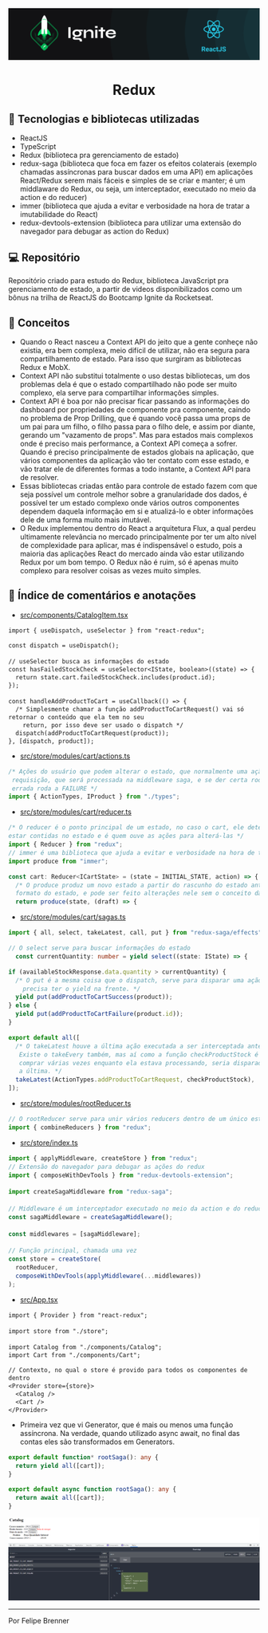 <img alt="ignite-reactjs" title="ignite-reactjs" src=".github/cover-reactjs.png">

<h1 align="center">
  Redux
</h1>

## 🚀 Tecnologias e bibliotecas utilizadas

- ReactJS
- TypeScript
- Redux (biblioteca pra gerenciamento de estado)
- redux-saga (biblioteca que foca em fazer os efeitos colaterais (exemplo chamadas assíncronas para buscar dados em uma API) em aplicações React/Redux serem mais fáceis e simples de se criar e manter; é um middlaware do Redux, ou seja, um interceptador, executado no meio da action e do reducer)
- immer (biblioteca que ajuda a evitar e verbosidade na hora de tratar a imutabilidade do React)
- redux-devtools-extension (biblioteca para utilizar uma extensão do navegador para debugar as action do Redux)

## 💻 Repositório

Repositório criado para estudo do Redux, biblioteca JavaScript pra gerenciamento de estado, a partir de videos disponibilizados como um bônus na trilha de ReactJS do Bootcamp Ignite da Rocketseat.

## 📖 Conceitos

- Quando o React nasceu a Context API do jeito que a gente conheçe não existia, era bem complexa, meio difícil de utilizar, não era segura para compartilhamento de estado. Para isso que surgiram as bibliotecas Redux e MobX.
- Context API não substitui totalmente o uso destas bibliotecas, um dos problemas dela é que o estado compartilhado não pode ser muito complexo, ela serve para compartilhar informações simples.
- Context API é boa por não precisar ficar passando as informações do dashboard por propriedades de componente pra componente, caindo no problema de Prop Drilling, que é quando você passa uma props de um pai para um filho, o filho passa para o filho dele, e assim por diante, gerando um "vazamento de props". Mas para estados mais complexos onde é preciso mais performance, a Context API começa a sofrer. Quando é preciso principalmente de estados globais na aplicação, que vários componentes da aplicação vão ter contato com esse estado, e vão tratar ele de diferentes formas a todo instante, a Context API para de resolver.
- Essas bibliotecas criadas então para controle de estado fazem com que seja possível um controle melhor sobre a granularidade dos dados, é possível ter um estado complexo onde vários outros componentes dependem daquela informação em si e atualizá-lo e obter informações dele de uma forma muito mais imutável.
- O Redux implementou dentro do React a arquitetura Flux, a qual perdeu ultimamente relevância no mercado principalmente por ter um alto nível de complexidade para aplicar, mas é indispensável o estudo, pois a maioria das aplicações React do mercado ainda vão estar utilizando Redux por um bom tempo. O Redux não é ruim, só é apenas muito complexo para resolver coisas as vezes muito simples.

## 📖 Índice de comentários e anotações

- [src/components/CatalogItem.tsx](https://github.com/FelipeBrenner/ignite-reactjs-bonus-redux/blob/main/src/components/CatalogItem.tsx)

```tsx
import { useDispatch, useSelector } from "react-redux";
```

```tsx
const dispatch = useDispatch();

// useSelector busca as informações do estado
const hasFailedStockCheck = useSelector<IState, boolean>((state) => {
  return state.cart.failedStockCheck.includes(product.id);
});

const handleAddProductToCart = useCallback(() => {
  /* Simplesmente chamar a função addProductToCartRequest() vai só retornar o conteúdo que ela tem no seu 
    return, por isso deve ser usado o dispatch */
  dispatch(addProductToCartRequest(product));
}, [dispatch, product]);
```

- [src/store/modules/cart/actions.ts](https://github.com/FelipeBrenner/ignite-reactjs-bonus-redux/blob/main/src/store/modules/cart/actions.ts)

```ts
/* Ações do usuário que podem alterar o estado, que normalmente uma ação é separada em três, uma
 requisição, que será processada na middleware saga, e se der certa roda a SUCCESS e se der 
 errada roda a FAILURE */
import { ActionTypes, IProduct } from "./types";
```

- [src/store/modules/cart/reducer.ts](https://github.com/FelipeBrenner/ignite-reactjs-bonus-redux/blob/main/src/store/modules/cart/reducer.ts)

```ts
/* O reducer é o ponto principal de um estado, no caso o cart, ele determina quais as informações que vão 
estar contidas no estado e é quem ouve as ações para alterá-las */
import { Reducer } from "redux";
// immer é uma biblioteca que ajuda a evitar e verbosidade na hora de tratar a imutabilidade do React
import produce from "immer";
```

```ts
const cart: Reducer<ICartState> = (state = INITIAL_STATE, action) => {
  /* O produce produz um novo estado a partir do rascunho do estado anterior, no qual o draft tem o mesmo
  formato do estado, e pode ser feito alterações nele sem o conceito da imutabilidade */
  return produce(state, (draft) => {
```

- [src/store/modules/cart/sagas.ts](https://github.com/FelipeBrenner/ignite-reactjs-bonus-redux/blob/main/src/store/modules/cart/sagas.ts)

```ts
import { all, select, takeLatest, call, put } from "redux-saga/effects";
```

```ts
// O select serve para buscar informações do estado
  const currentQuantity: number = yield select((state: IState) => {
```

```ts
if (availableStockResponse.data.quantity > currentQuantity) {
  /* O put é a mesma coisa que o dispatch, serve para disparar uma ação. Todo método que vem do saga
    precisa ter o yield na frente. */
  yield put(addProductToCartSuccess(product));
} else {
  yield put(addProductToCartFailure(product.id));
}
```

```ts
export default all([
  /* O takeLatest houve a última ação executada a ser interceptada antes do reducer.
   Existe o takeEvery também, mas aí como a função checkProductStock é assincrona, se fosse clicado em 
   comprar várias vezes enquanto ela estava processando, seria disparado todas as vezes, e não somente 
   a última. */
  takeLatest(ActionTypes.addProductToCartRequest, checkProductStock),
]);
```

- [src/store/modules/rootReducer.ts](https://github.com/FelipeBrenner/ignite-reactjs-bonus-redux/blob/main/src/store/modules/rootReducer.ts)

```ts
// O rootReducer serve para unir vários reducers dentro de um único estado disponível para a aplicação
import { combineReducers } from "redux";
```

- [src/store/index.ts](https://github.com/FelipeBrenner/ignite-reactjs-bonus-redux/blob/main/src/store/index.ts)

```ts
import { applyMiddleware, createStore } from "redux";
// Extensão do navegador para debugar as ações do redux
import { composeWithDevTools } from "redux-devtools-extension";

import createSagaMiddleware from "redux-saga";

// Middleware é um interceptador executado no meio da action e do reducer
const sagaMiddleware = createSagaMiddleware();

const middlewares = [sagaMiddleware];

// Função principal, chamada uma vez
const store = createStore(
  rootReducer,
  composeWithDevTools(applyMiddleware(...middlewares))
);
```

- [src/App.tsx](https://github.com/FelipeBrenner/ignite-reactjs-bonus-redux/blob/main/src/App.tsx)

```tsx
import { Provider } from "react-redux";

import store from "./store";

import Catalog from "./components/Catalog";
import Cart from "./components/Cart";
```

```tsx
// Contexto, no qual o store é provido para todos os componentes de dentro
<Provider store={store}>
  <Catalog />
  <Cart />
</Provider>
```

- Primeira vez que vi Generator, que é mais ou menos uma função assíncrona. Na verdade, quando utilizado async await, no final das contas eles são transformados em Generators.

```ts
export default function* rootSaga(): any {
  return yield all([cart]);
}
```

```ts
export default async function rootSaga(): any {
  return await all([cart]);
}
```

<img alt="print" title="print" src=".github/print.png">

---

Por Felipe Brenner
